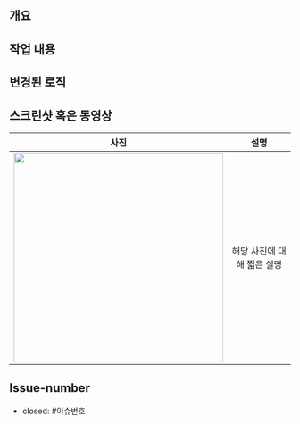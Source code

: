 ## 개요
<!-- 피알 내용을 간략히 정리해 적습니다. -->

## 작업 내용
<!--리뷰어가 작업 내용을 잘 알수 있도록 정리해서 적습니다. -->

## 변경된 로직
<!-- 로직이 변경되어 알려야 할 점이 있는경우에 적습니다. -->

## 스크린샷 혹은 동영상
<!-- 
뷰가 변경된 경우에는 스크린샷을 첨부합니다. 
src 링크를 변경해주세요. (때에 따라서 width 조절)
사진이 여러장인 경우 테이블 가장 아래를 복사 / 붙여넣기합니다.
사진이 없는 경우 테이블을 제거합니다. 동영상인 경우는 테이블 바깥에 링크합니다.
-->
|            <center>사진</center>             |    <center>설명</center>     |
| :-----------------------------------------: | :-------------------------: |
| <img height="375" src="https://avatars.githubusercontent.com/u/62146191?s=200&v=4">| 해당 사진에 대해 짧은 설명 |

## Issue-number
- closed: #이슈번호


